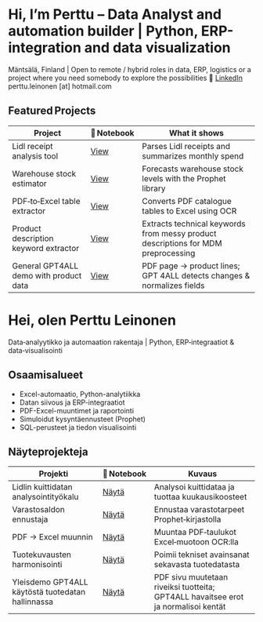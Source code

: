# Hi, I’m Perttu – Data Analyst and automation builder | Python, ERP-integration and data visualization

Mäntsälä, Finland | Open to remote / hybrid roles in data, ERP, logistics or a project where you need somebody to explore the possibilities
🔗 [LinkedIn](https://www.linkedin.com/in/perttu-leinonen-487325b7) perttu.leinonen [at] hotmail.com

## Featured Projects
| Project | 📓 Notebook | What it shows |
|---------|-------------|---------------|
| Lidl receipt analysis tool | <a href="Toolbox/notebooks/Lidl_receipt_financial_tracker.ipynb">View</a> | Parses Lidl receipts and summarizes monthly spend |
| Warehouse stock estimator | <a href="Toolbox/notebooks/prophet.ipynb">View</a> | Forecasts warehouse stock levels with the Prophet library |
| PDF‑to‑Excel table extractor | <a href="Toolbox/notebooks/pdf_to_excel_converter.ipynb">View</a> | Converts PDF catalogue tables to Excel using OCR |
| Product description keyword extractor | <a href="Toolbox/notebooks/Product_Description_Keyword_Extraction_Demo.ipynb">View</a> | Extracts technical keywords from messy product descriptions for MDM preprocessing |
| General GPT4ALL demo with product data | <a href="Toolbox/notebooks/SKU_Demo_ZERO_SETUP.ipynb">View</a> | PDF page → product lines; GPT 4ALL detects changes & normalizes fields|




# Hei, olen Perttu Leinonen
Data‑analyytikko ja automaation rakentaja | Python, ERP‑integraatiot & data‑visualisointi

## Osaamisalueet
- Excel-automaatio, Python-analytiikka
- Datan siivous ja ERP-integraatiot
- PDF-Excel-muuntimet ja raportointi
- Simuloidut kysyntäennusteet (Prophet)
- SQL-perusteet ja tiedon visualisointi


## Näyteprojekteja
| Projekti | 📓 Notebook | Kuvaus |
|----------|-------------|--------|
| Lidlin kuittidatan analysointityökalu | <a href="Toolbox/notebooks/Lidl_receipt_financial_tracker.ipynb">Näytä</a> | Analysoi kuittidataa ja tuottaa kuukausikoosteet |
| Varastosaldon ennustaja | <a href="Toolbox/notebooks/prophet.ipynb">Näytä</a> | Ennustaa varastotarpeet Prophet‑kirjastolla |
| PDF → Excel muunnin | <a href="Toolbox/notebooks/pdf_to_excel_converter.ipynb">Näytä</a> | Muuntaa PDF‑taulukot Excel‑muotoon OCR:lla |
| Tuotekuvausten harmonisointi | <a href="Toolbox/notebooks/Product_Description_Keyword_Extraction_Demo.ipynb">Näytä</a> | Poimii tekniset avainsanat sekavasta tuotedatasta |
| Yleisdemo GPT4ALL käytöstä tuotedatan hallinnassa | <a href="Toolbox/notebooks/SKU_Demo_ZERO_SETUP.ipynb">Näytä</a> | PDF sivu muutetaan riveiksi tuotteita; GPT4ALL havaitsee erot ja normalisoi kentät|


